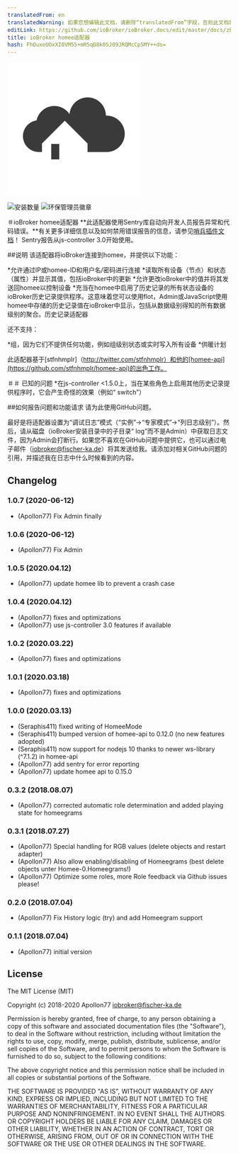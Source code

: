 ```yaml
---
translatedFrom: en
translatedWarning: 如果您想编辑此文档，请删除“translatedFrom”字段，否则此文档将再次自动翻译
editLink: https://github.com/ioBroker/ioBroker.docs/edit/master/docs/zh-cn/adapterref/iobroker.homee/README.md
title: ioBroker homee适配器
hash: FhOuxeUOxXI0VM55+mR5qD8k0SJ09JRQMcCp5MY++ds=
---
```

![商标](../../../en/adapterref/iobroker.homee/admin/homee.png)

![安装数量](http://iobroker.live/badges/homee-stable.svg)
![环保管理员徽章](https://badges.greenkeeper.io/Apollon77/ioBroker.homee.svg)

＃ioBroker homee适配器
**此适配器使用Sentry库自动向开发人员报告异常和代码错误。**有关更多详细信息以及如何禁用错误报告的信息，请参见[哨兵插件文档](https://github.com/ioBroker/plugin-sentry#plugin-sentry)！ Sentry报告从js-controller 3.0开始使用。

##说明
该适配器将ioBroker连接到homee，并提供以下功能：

*允许通过IP或homee-ID和用户名/密码进行连接
*读取所有设备（节点）和状态（属性）并显示其值，包括ioBroker中的更新
*允许更改ioBroker中的值并将其发送回homee以控制设备
*充当在homee中启用了历史记录的所有状态设备的ioBroker历史记录提供程序。这意味着您可以使用flot，Admin或JavaScript使用homee中存储的历史记录值在ioBroker中显示，包括从数据级别得知的所有数据级别的聚合。历史记录适配器

还不支持：

*组，因为它们不提供任何功能，例如组级别状态或实时写入所有设备
*供暖计划

此适配器基于[stfnhmplr]（http://twitter.com/stfnhmplr）和他的[homee-api](https://github.com/stfnhmplr/homee-api)的出色工作。

＃＃ 已知的问题
*在js-controller <1.5.0上，当在某些角色上启用其他历史记录提供程序时，它会产生奇怪的效果（例如“ switch”）

##如何报告问题和功能请求
请为此使用GitHub问题。

最好是将适配器设置为“调试日志”模式（“实例”->“专家模式”->“列日志级别”）。然后，请从磁盘（ioBroker安装目录中的子目录“ log”而不是Admin）中获取日志文件，因为Admin会打断行。如果您不喜欢在GitHub问题中提供它，也可以通过电子邮件（iobroker@fischer-ka.de）将其发送给我。请添加对相关GitHub问题的引用，并描述我在日志中什么时候看到的内容。

## Changelog

### 1.0.7 (2020-06-12)
* (Apollon77) Fix Admin finally

### 1.0.6 (2020-06-12)
* (Apollon77) Fix Admin

### 1.0.5 (2020.04.12)
* (Apollon77) update homee lib to prevent a crash case

### 1.0.4 (2020.04.12)
* (Apollon77) fixes and optimizations
* (Apollon77) use js-controller 3.0 features if available 

### 1.0.2 (2020.03.22)
* (Apollon77) fixes and optimizations 

### 1.0.1 (2020.03.18)
* (Apollon77) fixes and optimizations 

### 1.0.0 (2020.03.13)
* (Seraphis411) fixed writing of HomeeMode
* (Seraphis411) bumped version of homee-api to 0.12.0 (no new features adopted)
* (Seraphis411) now support for nodejs 10 thanks to newer ws-library (^7.1.2) in homee-api
* (Apollon77) add sentry for error reporting
* (Apollon77) update homee api to 0.15.0

### 0.3.2 (2018.08.07)
* (Apollon77) corrected automatic role determination and added playing state for homeegrams

### 0.3.1 (2018.07.27)
* (Apollon77) Special handling for RGB values (delete objects and restart adapter)
* (Apollon77) Also allow enabling/disabling of Homeegrams (best delete objects unter Homee-0.Homeegrams!)
* (Apollon77) Optimize some roles, more Role feedback via Github issues please!

### 0.2.0 (2018.07.04)
* (Apollon77) Fix History logic (try) and add Homeegram support

### 0.1.1 (2018.07.04)
* (Apollon77) initial version

## License
The MIT License (MIT)

Copyright (c) 2018-2020 Apollon77 <iobroker@fischer-ka.de>

Permission is hereby granted, free of charge, to any person obtaining a copy
of this software and associated documentation files (the "Software"), to deal
in the Software without restriction, including without limitation the rights
to use, copy, modify, merge, publish, distribute, sublicense, and/or sell
copies of the Software, and to permit persons to whom the Software is
furnished to do so, subject to the following conditions:

The above copyright notice and this permission notice shall be included in
all copies or substantial portions of the Software.

THE SOFTWARE IS PROVIDED "AS IS", WITHOUT WARRANTY OF ANY KIND, EXPRESS OR
IMPLIED, INCLUDING BUT NOT LIMITED TO THE WARRANTIES OF MERCHANTABILITY,
FITNESS FOR A PARTICULAR PURPOSE AND NONINFRINGEMENT. IN NO EVENT SHALL THE
AUTHORS OR COPYRIGHT HOLDERS BE LIABLE FOR ANY CLAIM, DAMAGES OR OTHER
LIABILITY, WHETHER IN AN ACTION OF CONTRACT, TORT OR OTHERWISE, ARISING FROM,
OUT OF OR IN CONNECTION WITH THE SOFTWARE OR THE USE OR OTHER DEALINGS IN
THE SOFTWARE.